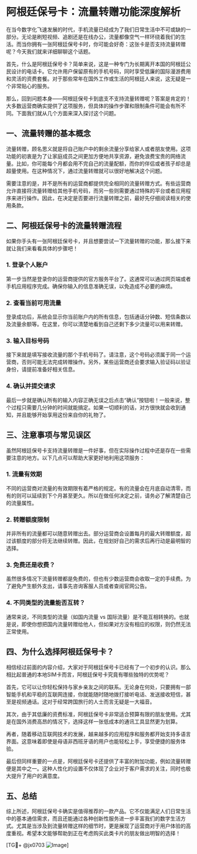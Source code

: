 # 阿根廷保号卡：流量转赠功能深度解析

在当今数字化飞速发展的时代，手机流量已经成为了我们日常生活中不可或缺的一部分。无论是刷短视频、追剧还是在线办公，流量都像空气一样环绕着我们的生活。而当你拥有一张阿根廷保号卡时，你可能会好奇：这张卡是否支持流量转赠呢？今天我们就来详细聊聊这个话题。

首先，什么是阿根廷保号卡？简单来说，这是一种专门为长期离开本国的阿根廷公民设计的电话卡。它允许用户保留原有的手机号码，同时享受低廉的国际漫游费用和灵活的资费套餐。对于那些常年在国外工作或生活的阿根廷人来说，这无疑是一个非常贴心的服务。

那么，回到问题本身——阿根廷保号卡到底支不支持流量转赠呢？答案是肯定的！大多数运营商确实提供了这项服务，但具体的操作步骤和限制条件可能会有所不同。下面我们就从几个方面来深入探讨这个问题。

## 一、流量转赠的基本概念

流量转赠，顾名思义就是将自己账户中的剩余流量分享给家人或者朋友使用。这项功能的初衷是为了让家庭成员之间更加方便地共享资源，避免浪费宝贵的网络流量。比如，你可能每个月都会用不完自己的流量配额，而你的伴侣或者孩子却总是超量使用。在这种情况下，通过流量转赠就可以很好地解决这个问题。

需要注意的是，并不是所有的运营商都提供完全相同的流量转赠方式。有些运营商允许直接将流量转赠给其他手机号码，而另一些则需要通过特殊的平台或者应用程序来进行操作。因此，在决定是否要进行流量转赠之前，最好先仔细阅读相关的使用条款。

## 二、阿根廷保号卡的流量转赠流程

如果你手头有一张阿根廷保号卡，并且想要尝试一下流量转赠的功能，那么接下来就让我们来看看具体的步骤吧！

### 1. 登录个人账户

第一步当然是登录你的运营商提供的官方服务平台了。这通常可以通过网页端或者手机应用程序完成。确保你输入的信息准确无误，以免造成不必要的麻烦。

### 2. 查看当前可用流量

登录成功后，系统会显示你当前账户内的所有信息，包括通话分钟数、短信条数以及流量余额等。在这里，你可以清楚地看到自己还剩下多少流量可以用来转赠。

### 3. 输入目标号码

接下来就是填写接收流量的那个手机号码了。请注意，这个号码必须属于同一个运营商，否则可能无法完成转赠操作。另外，某些运营商还会要求输入验证码以验证身份，请提前准备好相关信息。

### 4. 确认并提交请求

最后一步就是确认所有的输入内容正确无误之后点击“确认”按钮啦！一般来说，整个过程只需要几分钟的时间就能搞定。如果一切顺利的话，对方很快就会收到通知，并且能够开始享用这份来自你的礼物了。

## 三、注意事项与常见误区

虽然阿根廷保号卡支持流量转赠是一件好事，但在实际操作过程中还是存在一些需要注意的地方。以下几点可以帮助大家更好地利用这项服务：

### 1. 流量有效期

不同的运营商对流量的有效期限有着严格的规定。有的流量会在月底自动清零，而有的则可以延续到下个月甚至更久。所以在做任何决定之前，请务必了解清楚自己的流量属性。

### 2. 转赠额度限制

并非所有的流量都可以随意转赠出去。部分运营商会设置每月的最大转赠额度，超过该额度的部分将无法继续转赠。因此，在规划好自己的需求后再行动是最明智的选择。

### 3. 免费还是收费？

虽然很多情况下流量转赠都是免费的，但也有少数运营商会收取一定的手续费。为了避免产生额外支出，请事先咨询客服人员或者查阅官网公告。

### 4. 不同类型的流量能否互转？

通常来说，不同类型的流量（如国内流量 vs 国际流量）是不能互相转换的。也就是说，即使你想把国内流量转赠给他人，但如果对方没有相应的权限，则仍然无法正常使用。

## 四、为什么选择阿根廷保号卡？

相信经过前面的内容介绍，大家对于阿根廷保号卡已经有了一个初步的认识。那么相比起普通的本地SIM卡而言，阿根廷保号卡究竟有哪些独特的优势呢？

首先，它可以让你轻松保持与家乡亲友之间的联系。无论身在何处，只要拥有一部智能手机和平稳的互联网连接，你就能随时随地拨打接听电话、发送接收短信，甚至是视频通话。这对于经常跨国旅行的人士而言无疑是一大福音。

其次，由于其低廉的资费标准，阿根廷保号卡非常适合预算有限的朋友使用。尤其是在国外消费高昂的情况下，选择这样一张低成本的通讯工具显然更为划算。

再者，随着移动互联网技术的发展，越来越多的应用程序和服务都开始支持多语言界面。这意味着即使是母语非西班牙语的用户也能轻松上手，享受便捷的服务体验。

最后但同样重要的一点是，阿根廷保号卡还提供了丰富的附加功能，例如流量转赠便是其中之一。这种人性化的设置不仅体现了企业对于客户需求的关注，同时也极大提升了用户的满意度。

## 五、总结

综上所述，阿根廷保号卡确实是值得推荐的一款产品。它不仅能满足人们日常生活中的基本通信需求，而且还能通过各种创新性服务进一步丰富我们的数字生活方式。尤其是当涉及到流量转赠这样的细节时，更是展现了运营商对于用户体验的高度重视。希望本文能够帮助到正在考虑购买此类卡片的朋友做出明智的选择！

[TG💪+ @jx0703 ![Image](https://github.com/user-attachments/assets/dbca1d08-cadb-493c-b0ec-ad6f7a83f270)]